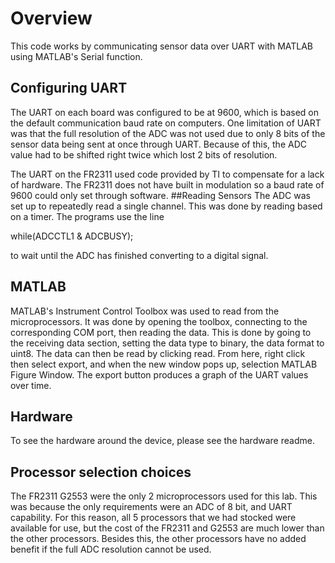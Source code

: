 # Overview
This code works by communicating sensor data over UART with MATLAB using MATLAB's Serial function.

## Configuring UART
The UART on each board was configured to be at 9600, which is based on the default communication baud rate on computers.
One limitation of UART was that the full resolution of the ADC was not used due to only 8 bits of the sensor data being sent at once through UART.
Because of this, the ADC value had to be shifted right twice which lost 2 bits of resolution.

The UART on the FR2311 used code provided by TI to compensate for a lack of hardware. The FR2311 does not have built in modulation so a baud rate of 9600 could only set through software.
##Reading Sensors
The ADC was set up to repeatedly read a single channel. This was done by reading based on a timer. The programs use the line

while(ADCCTL1 & ADCBUSY);

to wait until the ADC has finished converting to a digital signal. 

## MATLAB
MATLAB's Instrument Control Toolbox was used to read from the microprocessors. It was done by opening the toolbox, connecting to the corresponding COM port, then reading the data.
This is done by going to the receiving data section, setting the data type to binary, the data format to uint8. The data can then be read by clicking read. From here, right click then select export, and when the new window pops up, selection MATLAB Figure Window. The export button produces a graph of the UART values over time. 

## Hardware
To see the hardware around the device, please see the hardware readme.

## Processor selection choices
The FR2311 G2553 were the only 2 microprocessors used for this lab. This was because the only requirements were an ADC of 8 bit, and UART capability. For this reason, all 5 processors that we had stocked were available for use, but the cost of the FR2311 and G2553 are much lower than the other processors. Besides this, the other processors have no added benefit if the full ADC resolution cannot be used.
